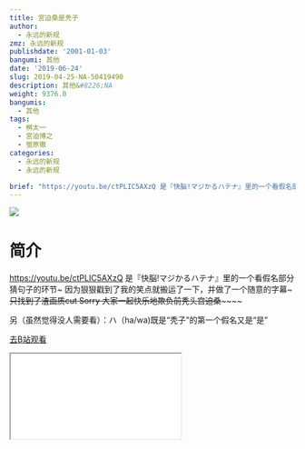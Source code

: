 ```yaml
---
title: 宮迫桑是秃子
author:
  - 永远的新规
zmz: 永远的新规
publishdate: '2001-01-03'
bangumi: 其他
date: '2019-06-24'
slug: 2019-04-25-NA-50419490
description: 其他&#8226;NA
weight: 9376.0
bangumis:
  - 其他
tags:
  - 桝太一
  - 宮迫博之
  - 蛍原徹
categories:
  - 永远的新规
  - 永远的新规

brief: "https://youtu.be/ctPLIC5AXzQ 是『快脳!マジかるハテナ』里的一个看假名部分猜句子的环节~ 因为狠狠戳到了我的笑点就搬运了一下，并做了一个随意的字幕~~~只找到了渣画质cut Sorry 大家一起快乐地欺负前秃头宫迫桑~~~~~~ 另（虽然觉得没人需要看）：ハ（ha/wa)既是“秃子”的第一个假名又是“是”"
---
```

![](https://raw.githubusercontent.com/tcgriffith/owaraisite/master/static/tmpimg/5136f142c0a58a3d967e9436cfda171600973dcb.jpg.480.jpg)
# 简介  
https://youtu.be/ctPLIC5AXzQ
是『快脳!マジかるハテナ』里的一个看假名部分猜句子的环节~
因为狠狠戳到了我的笑点就搬运了一下，并做了一个随意的字幕~~~只找到了渣画质cut Sorry
大家一起快乐地欺负前秃头宫迫桑~~~~~~

另（虽然觉得没人需要看）：ハ（ha/wa)既是“秃子”的第一个假名又是“是”  

[去B站观看](https://www.bilibili.com/video/av50419490/)
<div class ="resp-container"><iframe class="testiframe" src="//player.bilibili.com/player.html?aid=50419490"", scrolling="no", allowfullscreen="true" > </iframe></div> 
